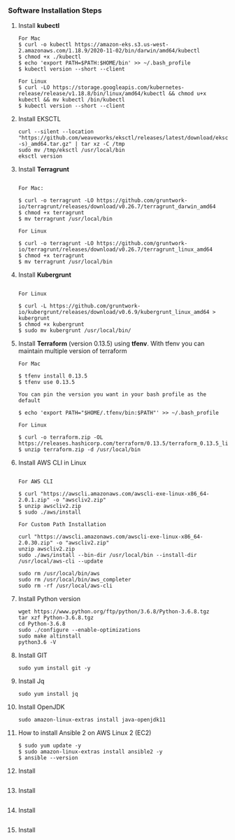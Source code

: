 ### Software Installation Steps

1. Install __kubectl__ 

    ```console
    For Mac
    $ curl -o kubectl https://amazon-eks.s3.us-west-2.amazonaws.com/1.18.9/2020-11-02/bin/darwin/amd64/kubectl
    $ chmod +x ./kubectl
    $ echo 'export PATH=$PATH:$HOME/bin' >> ~/.bash_profile
    $ kubectl version --short --client

    For Linux 
    $ curl -LO https://storage.googleapis.com/kubernetes-release/release/v1.18.8/bin/linux/amd64/kubectl && chmod u+x kubectl && mv kubectl /bin/kubectl
    $ kubectl version --short --client
    ```
1. Install EKSCTL

    ```
    curl --silent --location "https://github.com/weaveworks/eksctl/releases/latest/download/eksctl_$(uname -s)_amd64.tar.gz" | tar xz -C /tmp
    sudo mv /tmp/eksctl /usr/local/bin
    eksctl version
    ```

1. Install  **Terragrunt** 

    ```console    
    
    For Mac:

    $ curl -o terragrunt -LO https://github.com/gruntwork-io/terragrunt/releases/download/v0.26.7/terragrunt_darwin_amd64
    $ chmod +x terragrunt
    $ mv terragrunt /usr/local/bin

    For Linux

    $ curl -o terragrunt -LO https://github.com/gruntwork-io/terragrunt/releases/download/v0.26.7/terragrunt_linux_amd64
    $ chmod +x terragrunt
    $ mv terragrunt /usr/local/bin
    ```

1. Install  **Kubergrunt** 

    ```console    
    
    For Linux

    $ curl -L https://github.com/gruntwork-io/kubergrunt/releases/download/v0.6.9/kubergrunt_linux_amd64 > kubergrunt 
    $ chmod +x kubergrunt
    $ sudo mv kubergrunt /usr/local/bin/
    ```

1. Install **Terraform** (version 0.13.5) using **tfenv**. With tfenv you can maintain multiple version of terraform

    ```console
    For Mac
    
    $ tfenv install 0.13.5
    $ tfenv use 0.13.5

    You can pin the version you want in your bash profile as the default

    $ echo 'export PATH="$HOME/.tfenv/bin:$PATH"' >> ~/.bash_profile

    For Linux
    
    $ curl -o terraform.zip -OL https://releases.hashicorp.com/terraform/0.13.5/terraform_0.13.5_linux_amd64.zip
    $ unzip terraform.zip -d /usr/local/bin
    ```
    
1. Install AWS CLI in Linux 
    ```console
    
    For AWS CLI
    
    $ curl "https://awscli.amazonaws.com/awscli-exe-linux-x86_64-2.0.1.zip" -o "awscliv2.zip"
    $ unzip awscliv2.zip
    $ sudo ./aws/install
    
    For Custom Path Installation
    
    curl "https://awscli.amazonaws.com/awscli-exe-linux-x86_64-2.0.30.zip" -o "awscliv2.zip"
    unzip awscliv2.zip
    sudo ./aws/install --bin-dir /usr/local/bin --install-dir /usr/local/aws-cli --update

    sudo rm /usr/local/bin/aws
    sudo rm /usr/local/bin/aws_completer
    sudo rm -rf /usr/local/aws-cli
    ```
1. Install Python version
    ```
    wget https://www.python.org/ftp/python/3.6.8/Python-3.6.8.tgz
    tar xzf Python-3.6.8.tgz
    cd Python-3.6.8
    sudo ./configure --enable-optimizations
    sudo make altinstall
    python3.6 -V
    ```
1. Install GIT
    ```
    sudo yum install git -y
    ```
1. Install Jq
    ```
    sudo yum install jq
    ```
1. Install OpenJDK
    ```
    sudo amazon-linux-extras install java-openjdk11
    ```
1. How to install Ansible 2 on AWS Linux 2 (EC2)
    ```
    $ sudo yum update -y
    $ sudo amazon-linux-extras install ansible2 -y
    $ ansible --version
    ```
1. Install 
    ```

    ```
1. Install 
    ```

    ```
1. Install 
    ```

    ```
1. Install 
    ```

    ```
